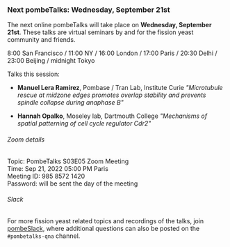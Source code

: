 ### Next pombeTalks: Wednesday, September  21st
<!-- pombase_flags: frontpage -->
<!-- newsfeed_thumbnail: PombeTalks32px.png -->

The next online pombeTalks will take place on **Wednesday, September 21st**.
These talks are virtual seminars by and for the fission yeast
community and friends.

8:00 San Francisco / 11:00 NY / 16:00 London / 17:00 Paris / 20:30 Delhi / 23:00 Beijing / midnight Tokyo

Talks this session:

 - **Manuel Lera Ramirez**, Pombase / Tran Lab, Institute Curie
   *"Microtubule rescue at midzone edges promotes overlap stability and prevents spindle collapse during anaphase B"*

 - **Hannah Opalko**, Moseley lab, Dartmouth College
   *"Mechanisms of spatial patterning of cell cycle regulator Cdr2"*


###### Zoom details

Topic: PombeTalks S03E05 Zoom Meeting \
Time: Sep 21, 2022 05:00 PM Paris \
Meeting ID: 985 8572 1420 \
Password: will be sent the day of the meeting

###### Slack

For more fission yeast related topics and recordings of the talks,
join [pombeSlack](http://spombe.slack.com), where additional questions
can also be posted on the `#pombetalks-qna` channel.

